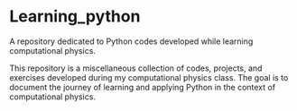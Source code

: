 # Learning_python
A repository dedicated to Python codes developed while learning computational physics. 


This repository is a miscellaneous collection of codes, projects, and exercises developed during my computational physics class. 
The goal is to document the journey of learning and applying Python in the context of computational physics.

